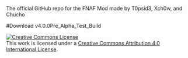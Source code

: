The official GitHub repo for the FNAF Mod made by T0psid3, Xch0w, and Chucho


#Download v4.0.0Pre_Alpha_Test_Build 


<a rel="license" href="https://www.dropbox.com/s/qc6nwsh2wqcybjq/Five%20Nights%20at%20Freddy%27s%20Mod-4.0.0-3.jar?dl=0"><img alt="Creative Commons License" style="border-width:0" src="http://www.safegamepro.com/wp-content/uploads/2015/06/download-button-new.png" /></a><br />This work is licensed under a <a rel="license" href="https://www.dropbox.com/s/qc6nwsh2wqcybjq/Five%20Nights%20at%20Freddy%27s%20Mod-4.0.0-3.jar?dl=0">Creative Commons Attribution 4.0 International License</a>.
